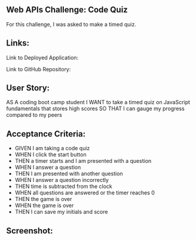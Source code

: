 ## Web APIs Challenge: Code Quiz
For this challenge, I was asked to make a timed quiz.
 
## Links:
Link to Deployed Application:
 
Link to GitHub Repository:
 
## User Story:
AS A coding boot camp student
I WANT to take a timed quiz on JavaScript fundamentals that stores high scores
SO THAT I can gauge my progress compared to my peers
 
## Acceptance Criteria:
* GIVEN I am taking a code quiz
* WHEN I click the start button
* THEN a timer starts and I am presented with a question
* WHEN I answer a question
* THEN I am presented with another question
* WHEN I answer a question incorrectly
* THEN time is subtracted from the clock
* WHEN all questions are answered or the timer reaches 0
* THEN the game is over
* WHEN the game is over
* THEN I can save my initials and score
 
## Screenshot:
